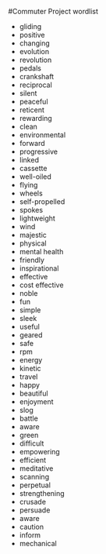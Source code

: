 #Commuter Project wordlist

- gliding
- positive
- changing
- evolution
- revolution
- pedals
- crankshaft
- reciprocal
- silent
- peaceful
- reticent
- rewarding
- clean
- environmental
- forward
- progressive
- linked
- cassette
- well-oiled
- flying
- wheels
- self-propelled
- spokes
- lightweight
- wind
- majestic
- physical
- mental health
- friendly
- inspirational
- effective
- cost effective
- noble
- fun
- simple
- sleek
- useful
- geared
- safe
- rpm
- energy
- kinetic
- travel
- happy
- beautiful
- enjoyment
- slog
- battle
- aware
- green
- difficult
- empowering
- efficient
- meditative
- scanning
- perpetual
- strengthening
- crusade
- persuade
- aware
- caution
- inform
- mechanical